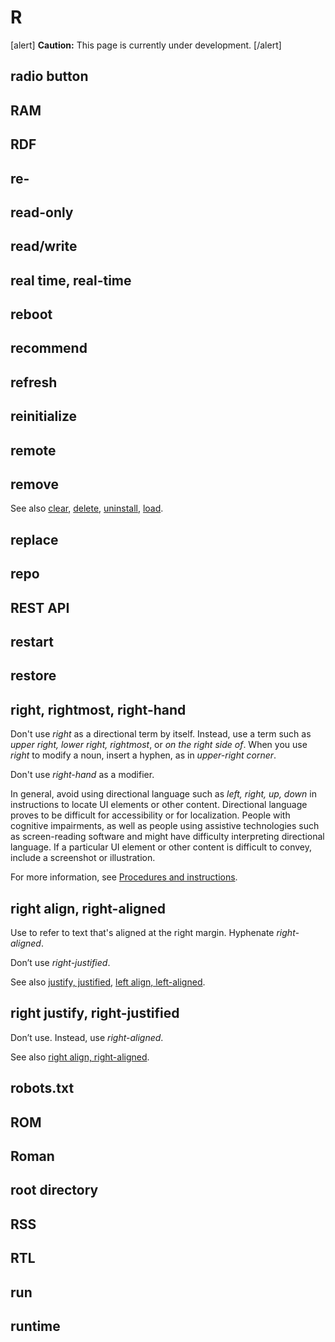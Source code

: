 # R

[alert] **Caution:** This page is currently under development. [/alert]  

## radio button
## RAM
## RDF
## re-
## read-only
## read/write
## real time, real-time
## reboot
## recommend
## refresh
## reinitialize
## remote
## remove



See also [clear](https://make.wordpress.org/docs/style-guide/word-list/c/#clear), [delete](https://make.wordpress.org/docs/style-guide/word-list/d/#delete), [uninstall](https://make.wordpress.org/docs/style-guide/word-list/u/#uninstall), [load](https://make.wordpress.org/docs/style-guide/word-list/l/#load).

## replace
## repo
## REST API
## restart
## restore
## right, rightmost, right-hand

Don't use *right* as a directional term by itself. Instead, use a term such as *upper right, lower right, rightmost*, or *on the right side of*. When you use *right* to modify a noun, insert a hyphen, as in *upper-right corner*.

Don't use *right-hand* as a modifier.

In general, avoid using directional language such as *left, right, up, down* in instructions to locate UI elements or other content. Directional language proves to be difficult for accessibility or for localization. People with cognitive impairments, as well as people using assistive technologies such as screen-reading software and might have difficulty interpreting directional language. If a particular UI element or other content is difficult to convey, include a screenshot or illustration.

For more information, see [Procedures and instructions](https://make.wordpress.org/docs/style-guide/formatting/procedures/).

## right align, right-aligned

Use to refer to text that's aligned at the right margin. Hyphenate *right-aligned*.

Don’t use *right-justified*.

See also [justify, justified](https://make.wordpress.org/docs/style-guide/word-list/j/#justify-justified), [left align, left-aligned](https://make.wordpress.org/docs/style-guide/word-list/l/#left-align-left-aligned).

## right justify, right-justified

Don’t use. Instead, use *right-aligned*.

See also [right align, right-aligned](#right-align-right-aligned).

## robots.txt
## ROM
## Roman
## root directory
## RSS
## RTL
## run
## runtime
